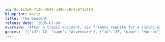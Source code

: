```yaml
---
id: 0ec6c2e0-713b-4549-ad9a-c0c9c671df84
blueprint: movie
title: 'The Descent'
release_date: '2005-07-08'
overview: 'After a tragic accident, six friends reunite for a caving expedition. Their adventure soon goes horribly wrong when a collapse traps them deep underground and they find themselves pursued by bloodthirsty creatures. As their friendships deteriorate, they find themselves in a desperate struggle to survive the creatures and each other.'
genres: '[{"id": 12, "name": "Adventure"}, {"id": 27, "name": "Horror"}]'
---
```

